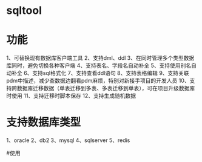 # sqltool
# 功能
1、可替换现有数据库客户端工具
2、支持dml、ddl
3、在同时管理多个类型数据库同时，避免切换各种客户端
4、支持表名、字段名自动补全
5、支持使用别名自动补全
6、支持sql格式化
7、支持查看ddl语句
8、支持表格编辑
9、支持关联pdm中描述，减少查数据边翻看pdm麻烦，特别对新接手项目的开发人员
10、支持跨数据库迁移数据（单表迁移到多表、多表迁移到单表），可在项目升级数据库时使用
11、支持迁移时脚本保存
12、支持生成随机数据

# 支持数据库类型
1、oracle
2、db2
3、mysql
4、sqlserver
5、redis

#使用
